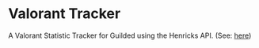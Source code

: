 # Valorant Tracker
A Valorant Statistic Tracker for Guilded using the Henricks API. (See: [here](https://docs.henrikdev.xyz/valorant.html))
